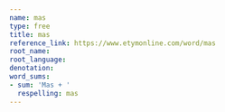```yaml
---
name: mas
type: free
title: mas
reference_link: https://www.etymonline.com/word/mas
root_name: 
root_language: 
denotation: 
word_sums:
- sum: 'Mas + '
  respelling: mas
---
```

